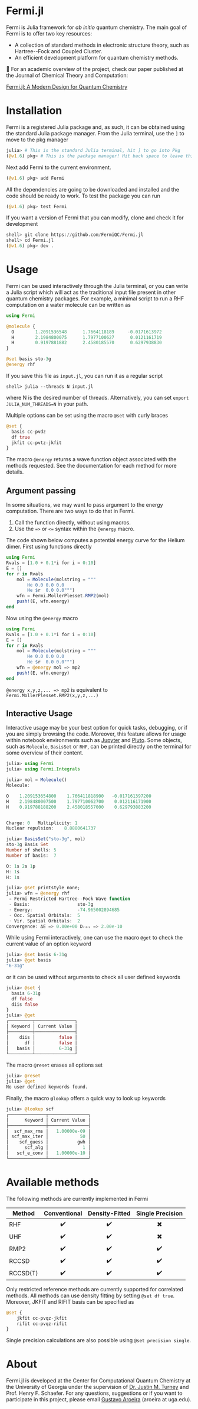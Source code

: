 # Fermi.jl
Fermi is Julia framework for *ab initio* quantum chemistry. The main goal of Fermi is to offer two key resources:

- A collection of standard methods in electronic structure theory, such as Hartree--Fock and Coupled Cluster.
- An efficient development platform for quantum chemistry methods.

📝 For an academic overview of the project, check our paper published at the Journal of Chemical Theory and Computation:

[Fermi.jl: A Modern Design for Quantum Chemistry](https://pubs.acs.org/doi/abs/10.1021/acs.jctc.1c00719)

# Installation

Fermi is a registered Julia package and, as such, it can be obtained using the standard Julia package manager. From the Julia terminal, use the `]` to move to the pkg manager
```julia
julia> # This is the standard Julia terminal, hit ] to go into Pkg
(@v1.6) pkg> # This is the package manager! Hit back space to leave this mode
```
Next add Fermi to the current environment.
```julia
(@v1.6) pkg> add Fermi
```
All the dependencies are going to be downloaded and installed and the code should be ready to work. To test the package you can run
```julia
(@v1.6) pkg> test Fermi
```

If you want a version of Fermi that you can modify, clone and check it for development
```julia
shell> git clone https://github.com/FermiQC/Fermi.jl
shell> cd Fermi.jl
(@v1.6) pkg> dev .
```

# Usage

Fermi can be used interactively through the Julia terminal, or you can write a Julia script which will act as the traditional input file present in other quantum chemistry packages. For example, a minimal script to run a RHF computation on a water molecule can be written as
```julia
using Fermi

@molecule {
  O        1.2091536548      1.7664118189     -0.0171613972
  H        2.1984800075      1.7977100627      0.0121161719
  H        0.9197881882      2.4580185570      0.6297938830
}

@set basis sto-3g
@energy rhf
```
If you save this file as `input.jl`, you can run it as a regular script
```
shell> julia --threads N input.jl
``` 
where N is the desired number of threads. Alternatively, you can set `export JULIA_NUM_THREADS=N` in your path.

Multiple options can be set using the macro `@set` with curly braces
```julia
@set {
  basis cc-pvdz
  df true
  jkfit cc-pvtz-jkfit
}
```

The macro `@energy` returns a wave function object associated with the methods requested. See the documentation for each method for more details.

## Argument passing

In some situations, we may want to pass argument to the energy computation. There are two ways to do that in Fermi. 
1. Call the function directly, without using macros.
2. Use the `=>` or `<=` syntax within the `@energy` macro.

The code shown below computes a potential energy curve for the Helium dimer. First using functions directly
```julia
using Fermi
Rvals = [1.0 + 0.1*i for i = 0:10]
E = []
for r in Rvals
    mol = Molecule(molstring = """
        He 0.0 0.0 0.0
        He $r  0.0 0.0""")
    wfn = Fermi.MollerPlesset.RMP2(mol)
    push!(E, wfn.energy)
end
```
Now using the `@energy` macro
```julia
using Fermi
Rvals = [1.0 + 0.1*i for i = 0:10]
E = []
for r in Rvals
    mol = Molecule(molstring = """
        He 0.0 0.0 0.0
        He $r  0.0 0.0""")
    wfn = @energy mol => mp2
    push!(E, wfn.energy)
end
```
`@energy x,y,z,... => mp2` is equivalent to `Fermi.MollerPlesset.RMP2(x,y,z,...)`

## Interactive Usage

Interactive usage may be your best option for quick tasks, debugging, or if you are simply browsing the code. Moreover, this feature allows for usage within notebook environments such as [Jupyter](https://jupyter.org/try) and [Pluto](https://github.com/fonsp/Pluto.jl). Some objects, such as `Molecule`, `BasisSet` or `RHF`, can be printed directly on the terminal for some overview of their content.
```julia
julia> using Fermi
julia> using Fermi.Integrals

julia> mol = Molecule()
Molecule:

O    1.209153654800    1.766411818900   -0.017161397200
H    2.198480007500    1.797710062700    0.012116171900
H    0.919788188200    2.458018557000    0.629793883200


Charge: 0   Multiplicity: 1   
Nuclear repulsion:    8.8880641737

julia> BasisSet("sto-3g", mol)
sto-3g Basis Set
Number of shells: 5
Number of basis:  7

O: 1s 2s 1p 
H: 1s 
H: 1s

julia> @set printstyle none;
julia> wfn = @energy rhf
 ⇒ Fermi Restricted Hartree--Fock Wave function
 ⋅ Basis:                  sto-3g
 ⋅ Energy:                 -74.965002894685
 ⋅ Occ. Spatial Orbitals:  5
 ⋅ Vir. Spatial Orbitals:  2
Convergence: ΔE => 0.00e+00 Dᵣₘₛ => 2.00e-10
```
While using Fermi interactively, one can use the macro `@get` to check the current value of an option keyword
```julia
julia> @set basis 6-31g
julia> @get basis
"6-31g"
```
or it can be used without arguments to check all user defined keywords
```julia
julia> @set {
  basis 6-31g
  df false
  diis false
}
julia> @get
┌─────────┬───────────────┐
│ Keyword │ Current Value │
├─────────┼───────────────┤
│    diis │         false │
│      df │         false │
│   basis │         6-31g │
└─────────┴───────────────┘
```
The macro `@reset` erases all options set
```julia
julia> @reset
julia> @get
No user defined keywords found.
```
Finally, the macro `@lookup` offers a quick way to look up keywords
```julia
julia> @lookup scf
┌──────────────┬───────────────┐
│      Keyword │ Current Value │
├──────────────┼───────────────┤
│  scf_max_rms │   1.00000e-09 │
│ scf_max_iter │            50 │
│    scf_guess │           gwh │
│      scf_alg │             1 │
│   scf_e_conv │   1.00000e-10 │
└──────────────┴───────────────┘
```

# Available methods
The following methods are currently implemented in Fermi

| Method    | Conventional | Density-Fitted | Single Precision |
|-----------|:------------:|:--------------:|:----------------:|
| RHF       |   ✔️          |    ✔️           |          ✖️       |
| UHF       |   ✔️          |    ✔️           |          ✖️       |
| RMP2      |   ✔️          |    ✔️           |    ✔️             |
| RCCSD     |   ✔️          |    ✔️           |    ✔️             |
| RCCSD(T)  |   ✔️          |    ✔️           |    ✔️             |

Only restricted reference methods are currently supported for correlated methods. All methods can use density fitting by setting `@set df true`. Moreover, JKFIT and RIFIT basis can be specified as
```julia
@set {
    jkfit cc-pvqz-jkfit
    rifit cc-pvqz-rifit
}
```
Single precision calculations are also possible using `@set precision single`.

# About
Fermi.jl is developed at the Center for Computational Quantum Chemistry at the University of Georgia under the supervision 
of [Dr. Justin M. Turney](https://github.com/jturney) and Prof. Henry F. Schaefer. For any questions, suggestions or if you want to participate in this project, please email [Gustavo Aroeira](https://github.com/gustavojra) (aroeira at uga.edu).